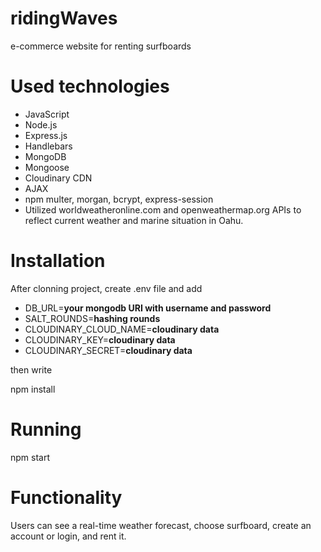 # ridingWaves

 e-commerce website for renting surfboards
 

# Used technologies

* JavaScript
* Node.js
* Express.js
* Handlebars
* MongoDB
* Mongoose
* Cloudinary CDN
* AJAX
* npm multer, morgan, bcrypt, express-session
* Utilized worldweatheronline.com and openweathermap.org APIs to reflect current weather and marine situation in Oahu.


# Installation

After clonning project, create .env file and add

* DB_URL=**your mongodb URI with username and password**
* SALT_ROUNDS=**hashing rounds**
* CLOUDINARY_CLOUD_NAME=**cloudinary data**
* CLOUDINARY_KEY=**cloudinary data**
* CLOUDINARY_SECRET=**cloudinary data**

then write

npm install

# Running

npm start

# Functionality 

Users can see a real-time weather forecast, choose surfboard, create an account or login, and rent it.
